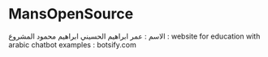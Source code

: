 # MansOpenSource
الاسم :
عمر ابراهيم الحسيني ابراهيم محمود
المشروع :
website for education with arabic chatbot 
examples :
botsify.com 
